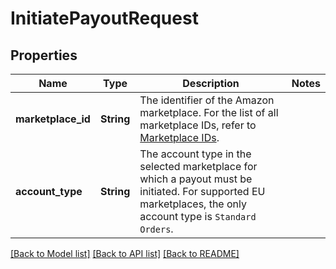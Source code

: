 # InitiatePayoutRequest

## Properties

Name | Type | Description | Notes
------------ | ------------- | ------------- | -------------
**marketplace_id** | **String** | The identifier of the Amazon marketplace. For the list of all marketplace IDs, refer to [Marketplace IDs](https://developer-docs.amazon.com/sp-api/docs/marketplace-ids). | 
**account_type** | **String** | The account type in the selected marketplace for which a payout must be initiated. For supported EU marketplaces, the only account type is `Standard Orders`. | 

[[Back to Model list]](../README.md#documentation-for-models) [[Back to API list]](../README.md#documentation-for-api-endpoints) [[Back to README]](../README.md)


